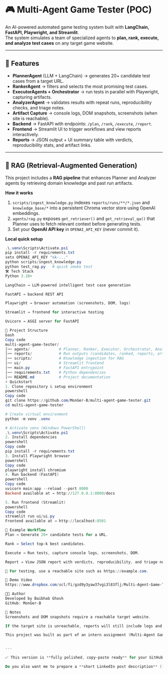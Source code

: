 # 🎮 Multi-Agent Game Tester (POC)

An AI-powered automated game testing system built with **LangChain, FastAPI, Playwright, and Streamlit**.  
The system simulates a team of specialized agents to **plan, rank, execute, and analyze test cases** on any target game website.

---

## 🚀 Features

- **PlannerAgent** (LLM + LangChain) → generates 20+ candidate test cases from a target URL.  
- **RankerAgent** → filters and selects the most promising test cases.  
- **ExecutorAgents + Orchestrator** → run tests in parallel with Playwright, capturing artifacts.  
- **AnalyzerAgent** → validates results with repeat runs, reproducibility checks, and triage notes.  
- **Artifact Capture** → console logs, DOM snapshots, screenshots (when site is reachable).  
- **Backend** → FastAPI with endpoints: `/plan`, `/rank`, `/execute`, `/report`.  
- **Frontend** → Streamlit UI to trigger workflows and view reports interactively.  
- **Reports** → JSON output + UI summary table with verdicts, reproducibility stats, and artifact links.  

---

## 🔎 RAG (Retrieval-Augmented Generation)

This project includes a **RAG pipeline** that enhances Planner and Analyzer agents by retrieving domain knowledge and past run artifacts.

**How it works**
1. `scripts/ingest_knowledge.py` indexes `reports/runs/**/*.json` and `knowledge_base/*` into a persistent Chroma vector store using OpenAI embeddings.  
2. `agents/rag.py` exposes `get_retriever()` and `get_retrieval_qa()` that Planner uses to fetch relevant context before generating tests.  
3. Set your **OpenAI API key** in `OPENAI_API_KEY` (never commit it).  

**Local quick setup**
```powershell
.\.venv\Scripts\Activate.ps1
pip install -r requirements.txt
setx OPENAI_API_KEY "sk-..."
python scripts/ingest_knowledge.py
python test_rag.py   # quick smoke test
🛠️ Tech Stack
Python 3.10+

LangChain → LLM-powered intelligent test case generation

FastAPI → backend REST API

Playwright → browser automation (screenshots, DOM, logs)

Streamlit → frontend for interactive testing

Uvicorn → ASGI server for FastAPI

📂 Project Structure
bash
Copy code
multi-agent-game-tester/
│── agents/             # Planner, Ranker, Executor, Orchestrator, Analyzer, RAG
│── reports/            # Run outputs (candidates, ranked, reports, artifacts)
│── scripts/            # Knowledge ingestion for RAG
│── ui/                 # Streamlit frontend
│── main.py             # FastAPI entrypoint
│── requirements.txt    # Python dependencies
│── README.md           # Project documentation
⚡ Quickstart
1. Clone repository & setup environment
powershell
Copy code
git clone https://github.com/MonGer-B/multi-agent-game-tester.git
cd multi-agent-game-tester

# Create virtual environment
python -m venv .venv

# Activate venv (Windows PowerShell)
.\.venv\Scripts\Activate.ps1
2. Install dependencies
powershell
Copy code
pip install -r requirements.txt
3. Install Playwright browser
powershell
Copy code
playwright install chromium
4. Run backend (FastAPI)
powershell
Copy code
uvicorn main:app --reload --port 8000
Backend available at → http://127.0.0.1:8000/docs

5. Run frontend (Streamlit)
powershell
Copy code
streamlit run ui/ui.py
Frontend available at → http://localhost:8501

🧪 Example Workflow
Plan → Generate 20+ candidate tests for a URL.

Rank → Select top-k best candidates.

Execute → Run tests, capture console logs, screenshots, DOM.

Report → View JSON report with verdicts, reproducibility, and triage notes.

🔹 For testing, use a reachable site such as https://example.com.

🎥 Demo Video
https://www.dropbox.com/scl/fi/gzd9y3yaw37vgi3l83flj/Multi-Agent-Game-Tester_Demo_video.mov?rlkey=cj6xqxszvij5aenmqvn68l6fb&e=2&st=f7qb0gdt&dl=0

👨‍💻 Author
Developed by Baibhab Ghosh
GitHub: MonGer-B

📌 Notes
Screenshots and DOM snapshots require a reachable target website.

If the target site is unreachable, reports will still include logs and artifacts but without screenshots.

This project was built as part of an intern assignment (Multi-Agent Game Tester POC, 5 days).


---

✅ This version is **fully polished, copy-paste ready** for your GitHub.  

Do you also want me to prepare a **short LinkedIn post description** (1–2 paragraphs) so you c